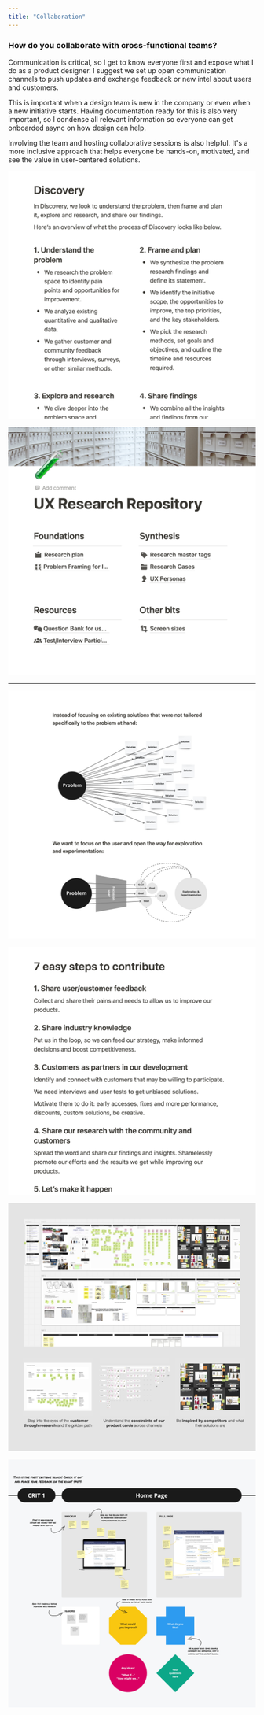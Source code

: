 ```yaml
---
title: "Collaboration"
---
```

### How do you collaborate with cross-functional teams?

Communication is critical, so I get to know everyone first and expose what I do as a product designer. I suggest we set up open communication channels to push updates and exchange feedback or new intel about users and customers.

This is important when a design team is new in the company or even when a new initiative starts. Having documentation ready for this is also very important, so I condense all relevant information so everyone can get onboarded async on how design can help.

Involving the team and hosting collaborative sessions is also helpful. It's a more inclusive approach that helps everyone be hands-on, motivated, and see the value in user-centered solutions.

![Documentation snippet about the Discovery process in design.](../../assets/images/doc-process.png "I assisted in documenting the methodology and contribution models for Percona's newly established design team.")

![Documentation snippet of the UX Research Repository home page.](../../assets/images/doc-repo.png "I set up multiple frameworks to build our tools at Percona to support the research practice.")

---

![Diagram illustrating the difference between focusing on a solution prematurely and focusing on a method of understanding the users' needs to find a solution.](../../assets/images/doc-problem.png "I delved into raising awareness about problem-solving by crafting educational artifacts focused on the design process.")

![Documentation snippet detailing how to contribute to the design process.](../../assets/images/doc-contribute.png "I always provide easily understandable information to our colleagues, so they can easily reach us and contribute.")

![Whiteboard screenshots illustrate the collaboration trail left from a workshop session.](../../assets/images/workshop.png "I advocate participating in a workshop or any other collaborative session to gather different expertise on solving users' problems.")

![Whiteboard screenshot showing a part of the critique process with design and fields on the side to ask for participants' feedback.](../../assets/images/critique.png "I developed a critique framework to ask for more and faster feedback on designs that is based on async collaboration, improving efficiency and product quality even before deployment.")